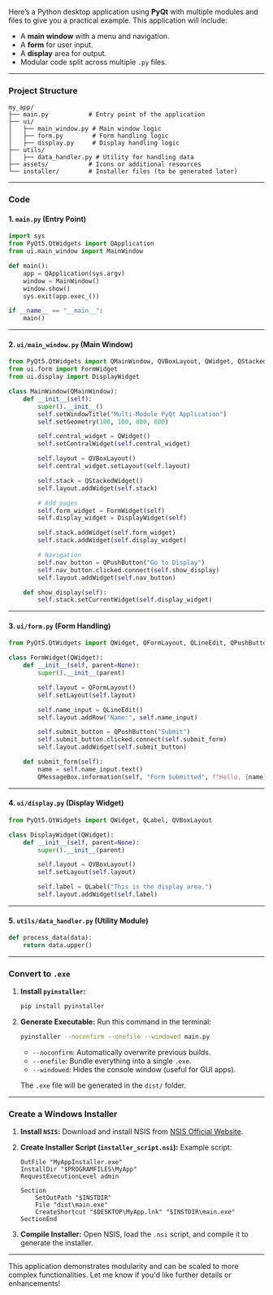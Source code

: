 Here’s a Python desktop application using **PyQt** with multiple modules and files to give you a practical example. This application will include:

- A **main window** with a menu and navigation.
- A **form** for user input.
- A **display** area for output.
- Modular code split across multiple `.py` files.

---

### **Project Structure**

```plaintext
my_app/
├── main.py           # Entry point of the application
├── ui/
│   ├── main_window.py # Main window logic
│   ├── form.py        # Form handling logic
│   ├── display.py     # Display handling logic
├── utils/
│   ├── data_handler.py # Utility for handling data
├── assets/           # Icons or additional resources
└── installer/        # Installer files (to be generated later)
```

---

### **Code**

#### 1. **`main.py`** (Entry Point)

```python
import sys
from PyQt5.QtWidgets import QApplication
from ui.main_window import MainWindow

def main():
    app = QApplication(sys.argv)
    window = MainWindow()
    window.show()
    sys.exit(app.exec_())

if __name__ == "__main__":
    main()
```

---

#### 2. **`ui/main_window.py`** (Main Window)

```python
from PyQt5.QtWidgets import QMainWindow, QVBoxLayout, QWidget, QStackedWidget, QPushButton
from ui.form import FormWidget
from ui.display import DisplayWidget

class MainWindow(QMainWindow):
    def __init__(self):
        super().__init__()
        self.setWindowTitle("Multi-Module PyQt Application")
        self.setGeometry(100, 100, 800, 600)

        self.central_widget = QWidget()
        self.setCentralWidget(self.central_widget)

        self.layout = QVBoxLayout()
        self.central_widget.setLayout(self.layout)

        self.stack = QStackedWidget()
        self.layout.addWidget(self.stack)

        # Add pages
        self.form_widget = FormWidget(self)
        self.display_widget = DisplayWidget(self)

        self.stack.addWidget(self.form_widget)
        self.stack.addWidget(self.display_widget)

        # Navigation
        self.nav_button = QPushButton("Go to Display")
        self.nav_button.clicked.connect(self.show_display)
        self.layout.addWidget(self.nav_button)

    def show_display(self):
        self.stack.setCurrentWidget(self.display_widget)
```

---

#### 3. **`ui/form.py`** (Form Handling)

```python
from PyQt5.QtWidgets import QWidget, QFormLayout, QLineEdit, QPushButton, QMessageBox

class FormWidget(QWidget):
    def __init__(self, parent=None):
        super().__init__(parent)

        self.layout = QFormLayout()
        self.setLayout(self.layout)

        self.name_input = QLineEdit()
        self.layout.addRow("Name:", self.name_input)

        self.submit_button = QPushButton("Submit")
        self.submit_button.clicked.connect(self.submit_form)
        self.layout.addWidget(self.submit_button)

    def submit_form(self):
        name = self.name_input.text()
        QMessageBox.information(self, "Form Submitted", f"Hello, {name}!")
```

---

#### 4. **`ui/display.py`** (Display Widget)

```python
from PyQt5.QtWidgets import QWidget, QLabel, QVBoxLayout

class DisplayWidget(QWidget):
    def __init__(self, parent=None):
        super().__init__(parent)

        self.layout = QVBoxLayout()
        self.setLayout(self.layout)

        self.label = QLabel("This is the display area.")
        self.layout.addWidget(self.label)
```

---

#### 5. **`utils/data_handler.py`** (Utility Module)

```python
def process_data(data):
    return data.upper()
```

---

### **Convert to `.exe`**

1. **Install `pyinstaller`:**

   ```bash
   pip install pyinstaller
   ```

2. **Generate Executable:**
   Run this command in the terminal:

   ```bash
   pyinstaller --noconfirm --onefile --windowed main.py
   ```

   - `--noconfirm`: Automatically overwrite previous builds.
   - `--onefile`: Bundle everything into a single `.exe`.
   - `--windowed`: Hides the console window (useful for GUI apps).

   The `.exe` file will be generated in the `dist/` folder.

---

### **Create a Windows Installer**

1. **Install `NSIS`:**
   Download and install NSIS from [NSIS Official Website](https://nsis.sourceforge.io/Download).

2. **Create Installer Script (`installer_script.nsi`):**
   Example script:

   ```nsi
   OutFile "MyAppInstaller.exe"
   InstallDir "$PROGRAMFILES\MyApp"
   RequestExecutionLevel admin

   Section
       SetOutPath "$INSTDIR"
       File "dist\main.exe"
       CreateShortcut "$DESKTOP\MyApp.lnk" "$INSTDIR\main.exe"
   SectionEnd
   ```

3. **Compile Installer:**
   Open NSIS, load the `.nsi` script, and compile it to generate the installer.

---

This application demonstrates modularity and can be scaled to more complex functionalities. Let me know if you'd like further details or enhancements!
